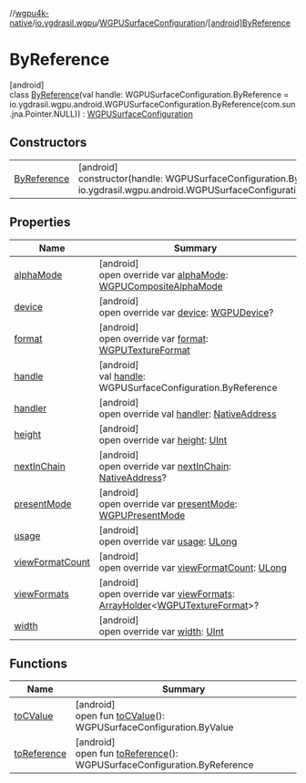 //[wgpu4k-native](../../../../index.md)/[io.ygdrasil.wgpu](../../index.md)/[WGPUSurfaceConfiguration](../index.md)/[[android]ByReference](index.md)

# ByReference

[android]\
class [ByReference](index.md)(val handle: WGPUSurfaceConfiguration.ByReference = io.ygdrasil.wgpu.android.WGPUSurfaceConfiguration.ByReference(com.sun.jna.Pointer.NULL)) : [WGPUSurfaceConfiguration](../index.md)

## Constructors

| | |
|---|---|
| [ByReference](-by-reference.md) | [android]<br>constructor(handle: WGPUSurfaceConfiguration.ByReference = io.ygdrasil.wgpu.android.WGPUSurfaceConfiguration.ByReference(com.sun.jna.Pointer.NULL)) |

## Properties

| Name | Summary |
|---|---|
| [alphaMode](alpha-mode.md) | [android]<br>open override var [alphaMode](alpha-mode.md): [WGPUCompositeAlphaMode](../../-w-g-p-u-composite-alpha-mode/index.md) |
| [device](device.md) | [android]<br>open override var [device](device.md): [WGPUDevice](../../-w-g-p-u-device/index.md)? |
| [format](format.md) | [android]<br>open override var [format](format.md): [WGPUTextureFormat](../../-w-g-p-u-texture-format/index.md) |
| [handle](handle.md) | [android]<br>val [handle](handle.md): WGPUSurfaceConfiguration.ByReference |
| [handler](handler.md) | [android]<br>open override val [handler](handler.md): [NativeAddress](../../../ffi/-native-address/index.md) |
| [height](height.md) | [android]<br>open override var [height](height.md): [UInt](https://kotlinlang.org/api/core/kotlin-stdlib/kotlin/-u-int/index.html) |
| [nextInChain](next-in-chain.md) | [android]<br>open override var [nextInChain](next-in-chain.md): [NativeAddress](../../../ffi/-native-address/index.md)? |
| [presentMode](present-mode.md) | [android]<br>open override var [presentMode](present-mode.md): [WGPUPresentMode](../../-w-g-p-u-present-mode/index.md) |
| [usage](usage.md) | [android]<br>open override var [usage](usage.md): [ULong](https://kotlinlang.org/api/core/kotlin-stdlib/kotlin/-u-long/index.html) |
| [viewFormatCount](view-format-count.md) | [android]<br>open override var [viewFormatCount](view-format-count.md): [ULong](https://kotlinlang.org/api/core/kotlin-stdlib/kotlin/-u-long/index.html) |
| [viewFormats](view-formats.md) | [android]<br>open override var [viewFormats](view-formats.md): [ArrayHolder](../../../ffi/-array-holder/index.md)&lt;[WGPUTextureFormat](../../-w-g-p-u-texture-format/index.md)&gt;? |
| [width](width.md) | [android]<br>open override var [width](width.md): [UInt](https://kotlinlang.org/api/core/kotlin-stdlib/kotlin/-u-int/index.html) |

## Functions

| Name | Summary |
|---|---|
| [toCValue](../[android]to-c-value.md) | [android]<br>open fun [toCValue](../[android]to-c-value.md)(): WGPUSurfaceConfiguration.ByValue |
| [toReference](../to-reference.md) | [android]<br>open fun [toReference](../to-reference.md)(): WGPUSurfaceConfiguration.ByReference |